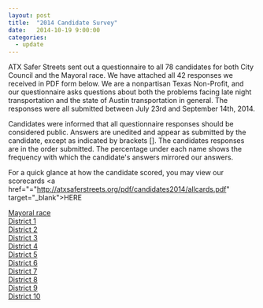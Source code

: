 ```yaml
---
layout: post
title:  "2014 Candidate Survey"
date:   2014-10-19 9:00:00
categories:
  - update
---
```

<p>ATX Safer Streets sent out a questionnaire to all 78 candidates for both City Council and the Mayoral race. We have attached all 42 responses we received in PDF form below.  We are a nonpartisan Texas Non-Profit, and our questionnaire asks questions about both the problems facing late night transportation and the state of Austin transportation in general.  The responses were all submitted between July 23rd and September 14th, 2014.</p>

<p>Candidates were informed that all questionnaire responses should be considered public. Answers are unedited and appear as submitted by the candidate, except as indicated by brackets [].  The candidates responses are in the order submitted.  The percentage under each name shows the frequency with which the candidate's answers mirrored our answers.</p>

For a quick glance at how the candidate scored, you may view our scorecards <a href="="http://atxsaferstreets.org/pdf/candidates2014/allcards.pdf" target="_blank">HERE</a><br>

<a href="http://atxsaferstreets.org/pdf/candidates2014/Mayor.pdf" target="_blank">Mayoral race</a><br>
<a href="http://atxsaferstreets.org/pdf/candidates2014/District1.pdf" target="_blank">District 1</a><br>
<a href="http://atxsaferstreets.org/pdf/candidates2014/District2.pdf" target="_blank">District 2</a><br>
<a href="http://atxsaferstreets.org/pdf/candidates2014/District3.pdf" target="_blank">District 3</a><br>
<a href="http://atxsaferstreets.org/pdf/candidates2014/District4.pdf" target="_blank">District 4</a><br>
<a href="http://atxsaferstreets.org/pdf/candidates2014/District5.pdf" target="_blank">District 5</a><br>
<a href="http://atxsaferstreets.org/pdf/candidates2014/District6.pdf" target="_blank">District 6</a><br>
<a href="http://atxsaferstreets.org/pdf/candidates2014/District7.pdf" target="_blank">District 7</a><br>
<a href="http://atxsaferstreets.org/pdf/candidates2014/District8.pdf" target="_blank">District 8</a><br>
<a href="http://atxsaferstreets.org/pdf/candidates2014/District9.pdf" target="_blank">District 9</a><br>
<a href="http://atxsaferstreets.org/pdf/candidates2014/District10.pdf" target="_blank">District 10</a><br>

</p>
